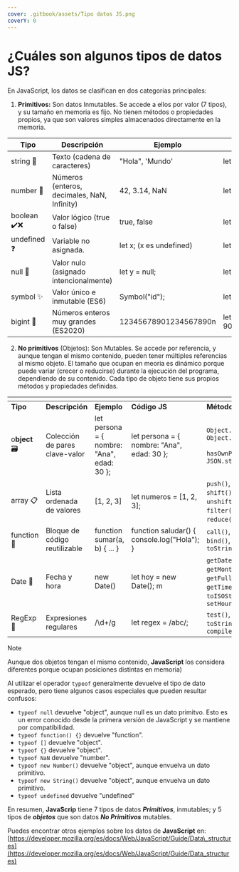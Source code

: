 ```yaml
---
cover: .gitbook/assets/Tipo datos JS.png
coverY: 0
---
```


# ¿Cuáles son algunos tipos de datos JS?

En JavaScript, los datos se clasifican en dos categorías principales:

1. **Primitivos:** Son datos Inmutables. Se accede a ellos por valor (7 tipos), y su tamaño en memoria es fijo. No tienen métodos o propiedades propios, ya que son valores simples almacenados directamente en la memoria.

| **Tipo**     | **Descripción**                             | **Ejemplo**             | **Código JS**                   |
| ------------ | ------------------------------------------- | ----------------------- | ------------------------------- |
| string  📝   | Texto (cadena de caracteres)                | "Hola", 'Mundo'         | let nombre = "Ana";             |
| number  🔢   | Números (enteros, decimales, NaN, Infinity) | 42, 3.14, NaN           | let edad = 25;                  |
| boolean  ✔️❌ | Valor lógico (true o false)                 | true, false             | let esMayor = true;             |
| undefined  ❓ | Variable no asignada.                       | let x; (x es undefined) | let direccion;                  |
| null  🚫     | Valor nulo (asignado intencionalmente)      | let y = null;           | let telefono = null;            |
| symbol  ✨    | Valor único e inmutable (ES6)               | Symbol("id");           | let id = Symbol("id");1         |
| bigint   🧮  | Números enteros muy grandes (ES2020)        | 12345678901234567890n   | let bigNum = 9007199254740991n; |

2. **No primitivos** (Objetos): Son Mutables. Se accede por referencia, y aunque tengan el mismo contenido, pueden tener múltiples referencias al mismo objeto. El tamaño que ocupan en meoria es dinámico porque puede variar (crecer o reducirse) durante la ejecución del programa, dependiendo de su contenido. Cada tipo de objeto tiene sus propios métodos y propiedades definidas.

<table data-header-hidden><thead><tr><th width="123.20001220703125"></th><th></th><th width="156.2000732421875"></th><th width="196.7999267578125"></th><th width="169.5999755859375"></th></tr></thead><tbody><tr><td><strong>Tipo</strong></td><td><strong>Descripción</strong></td><td><strong>Ejemplo</strong></td><td><strong>Código JS</strong></td><td><strong>Métodos</strong></td></tr><tr><td>o<strong>bject</strong>   🗃️</td><td>Colección de pares clave-valor</td><td>let persona = { nombre: "Ana", edad: 30 };</td><td>let persona = { nombre: "Ana", edad: 30 };</td><td><p><code>Object.keys()</code>, <code>Object.values()</code></p><p><code>hasOwnProperty()</code>, <code>JSON.stringify()</code></p></td></tr><tr><td>array   📋</td><td>Lista ordenada de valores</td><td>[1, 2, 3]</td><td>let numeros = [1, 2, 3];</td><td><code>push()</code>, <code>pop()</code>, <code>shift()</code>, <code>unshift()</code>, <code>map()</code>, <code>filter()</code>, <code>reduce()</code>, <code>slice()</code></td></tr><tr><td>function   🔧</td><td>Bloque de código reutilizable</td><td>function sumar(a, b) { ... }</td><td>function saludar() { console.log("Hola"); }</td><td><code>call()</code>, <code>apply()</code>, <code>bind()</code>, <code>toString()</code></td></tr><tr><td>Date  📅</td><td>Fecha y hora</td><td>new Date()</td><td>let hoy = new Date(); m</td><td><code>getDate()</code>, <code>getMonth()</code>, <code>getFullYear()</code>, <code>getTime()</code>, <code>toISOString()</code>, <code>setHours()</code></td></tr><tr><td>RegExp  🧩</td><td>Expresiones regulares</td><td>/\d+/g</td><td>let regex = /abc/;</td><td><code>test()</code>, <code>exec()</code>, <code>toString()</code>, <code>compile()</code></td></tr></tbody></table>

Note

Aunque dos objetos tengan el mismo contenido, **JavaScript** los considera diferentes porque ocupan posiciones distintas en memoria)      &#x20;

&#x20;     Al utilizar el operador `typeof` generalmente devuelve el tipo de dato esperado, pero tiene algunos casos especiales que pueden resultar confusos:

* `typeof null` devuelve "object", aunque null es un dato primitvo. Esto es un error conocido desde la primera versión de JavaScript y se mantiene por compatibilidad.
* `typeof function() {}` devuelve "function".
* `typeof []` devuelve "object".
* `typeof {}` devuelve "object".
* `typeof NaN` devuelve "number".
* `typeof new Number()` devuelve "object", aunque envuelva un dato primitivo.
* `typeof new String()` devuelve "object", aunque envuelva un dato primitivo.
* `typeof undefined` devuelve "undefined"

En resumen, **JavaScrip** tiene 7 tipos de datos _**Primitivos**_, inmutables; y 5 tipos de _**objetos**_ que son datos _**No Primitivos**_ mutables.



Puedes encontrar otros ejemplos sobre los datos de **JavaScript** en: [https://developer.mozilla.org/es/docs/Web/JavaScript/Guide/Data\_structures](https://developer.mozilla.org/es/docs/Web/JavaScript/Guide/Data_structures)

